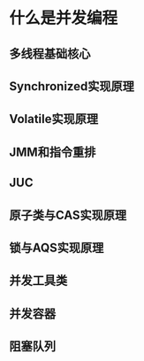 # 什么是并发编程

## 多线程基础核心  
## Synchronized实现原理  
## Volatile实现原理  
## JMM和指令重排  
## JUC  
## 原子类与CAS实现原理  
## 锁与AQS实现原理  
## 并发工具类  
## 并发容器  
## 阻塞队列  